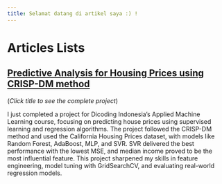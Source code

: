```yaml
---
title: Selamat datang di artikel saya :) !
---
```

# Articles Lists

## [Predictive Analysis for Housing Prices using CRISP-DM method](predictive-analysis-crisp-dm/predictive-analysis.md)
(<i>Click title to see the complete project</i>)

I just completed a project for Dicoding Indonesia’s Applied Machine Learning course, focusing on predicting house prices using supervised learning and regression algorithms. The project followed the CRISP-DM method and used the California Housing Prices dataset, with models like Random Forest, AdaBoost, MLP, and SVR. SVR delivered the best performance with the lowest MSE, and median income proved to be the most influential feature. This project sharpened my skills in feature engineering, model tuning with GridSearchCV, and evaluating real-world regression models.
